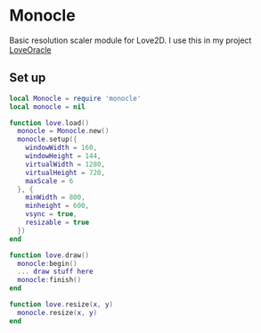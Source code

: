 # Monocle
Basic resolution scaler module for Love2D.
I use this in my project [LoveOracle](https://github.com/PhoenixAran/LoveOracle)  
## Set up
~~~lua
local Monocle = require 'monocle'
local monocle = nil

function love.load()
  monocle = Monocle.new()
  monocle.setup({
    windowWidth = 160, 
    windowHeight = 144,
    virtualWidth = 1280,
    virtualHeight = 720,
    maxScale = 6
  }, {
    minWidth = 800,
    minheight = 600,
    vsync = true,
    resizable = true
  })
end

function love.draw()
  monocle:begin()
  ... draw stuff here
  monocle:finish()
end

function love.resize(x, y)
  monocle.resize(x, y)
end
~~~